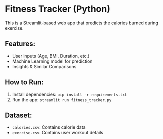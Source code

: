 # Fitness Tracker (Python)

This is a Streamlit-based web app that predicts the calories burned during exercise.

## Features:
- User inputs (Age, BMI, Duration, etc.)
- Machine Learning model for prediction
- Insights & Similar Comparisons

## How to Run:
1. Install dependencies: `pip install -r requirements.txt`
2. Run the app: `streamlit run fitness_tracker.py`


## Dataset:
- `calories.csv`: Contains calorie data
- `exercise.csv`: Contains user workout details
